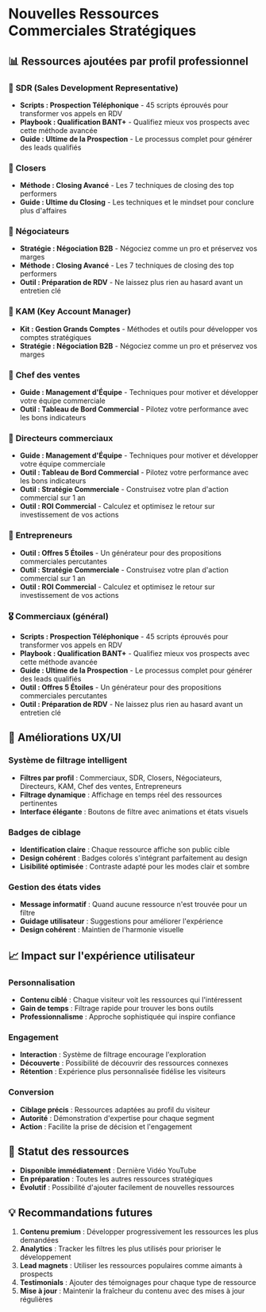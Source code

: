 # Nouvelles Ressources Commerciales Stratégiques

## 📊 Ressources ajoutées par profil professionnel

### 🎯 **SDR (Sales Development Representative)**
- **Scripts : Prospection Téléphonique** - 45 scripts éprouvés pour transformer vos appels en RDV
- **Playbook : Qualification BANT+** - Qualifiez mieux vos prospects avec cette méthode avancée
- **Guide : Ultime de la Prospection** - Le processus complet pour générer des leads qualifiés

### 🎪 **Closers**
- **Méthode : Closing Avancé** - Les 7 techniques de closing des top performers
- **Guide : Ultime du Closing** - Les techniques et le mindset pour conclure plus d'affaires

### 🤝 **Négociateurs**
- **Stratégie : Négociation B2B** - Négociez comme un pro et préservez vos marges
- **Méthode : Closing Avancé** - Les 7 techniques de closing des top performers
- **Outil : Préparation de RDV** - Ne laissez plus rien au hasard avant un entretien clé

### 🏢 **KAM (Key Account Manager)**
- **Kit : Gestion Grands Comptes** - Méthodes et outils pour développer vos comptes stratégiques
- **Stratégie : Négociation B2B** - Négociez comme un pro et préservez vos marges

### 👥 **Chef des ventes**
- **Guide : Management d'Équipe** - Techniques pour motiver et développer votre équipe commerciale
- **Outil : Tableau de Bord Commercial** - Pilotez votre performance avec les bons indicateurs

### 🎯 **Directeurs commerciaux**
- **Guide : Management d'Équipe** - Techniques pour motiver et développer votre équipe commerciale
- **Outil : Tableau de Bord Commercial** - Pilotez votre performance avec les bons indicateurs
- **Outil : Stratégie Commerciale** - Construisez votre plan d'action commercial sur 1 an
- **Outil : ROI Commercial** - Calculez et optimisez le retour sur investissement de vos actions

### 💼 **Entrepreneurs**
- **Outil : Offres 5 Étoiles** - Un générateur pour des propositions commerciales percutantes
- **Outil : Stratégie Commerciale** - Construisez votre plan d'action commercial sur 1 an
- **Outil : ROI Commercial** - Calculez et optimisez le retour sur investissement de vos actions

### 🎖️ **Commerciaux (général)**
- **Scripts : Prospection Téléphonique** - 45 scripts éprouvés pour transformer vos appels en RDV
- **Playbook : Qualification BANT+** - Qualifiez mieux vos prospects avec cette méthode avancée
- **Guide : Ultime de la Prospection** - Le processus complet pour générer des leads qualifiés
- **Outil : Offres 5 Étoiles** - Un générateur pour des propositions commerciales percutantes
- **Outil : Préparation de RDV** - Ne laissez plus rien au hasard avant un entretien clé

## 🎨 **Améliorations UX/UI**

### Système de filtrage intelligent
- **Filtres par profil** : Commerciaux, SDR, Closers, Négociateurs, Directeurs, KAM, Chef des ventes, Entrepreneurs
- **Filtrage dynamique** : Affichage en temps réel des ressources pertinentes
- **Interface élégante** : Boutons de filtre avec animations et états visuels

### Badges de ciblage
- **Identification claire** : Chaque ressource affiche son public cible
- **Design cohérent** : Badges colorés s'intégrant parfaitement au design
- **Lisibilité optimisée** : Contraste adapté pour les modes clair et sombre

### Gestion des états vides
- **Message informatif** : Quand aucune ressource n'est trouvée pour un filtre
- **Guidage utilisateur** : Suggestions pour améliorer l'expérience
- **Design cohérent** : Maintien de l'harmonie visuelle

## 📈 **Impact sur l'expérience utilisateur**

### Personnalisation
- **Contenu ciblé** : Chaque visiteur voit les ressources qui l'intéressent
- **Gain de temps** : Filtrage rapide pour trouver les bons outils
- **Professionnalisme** : Approche sophistiquée qui inspire confiance

### Engagement
- **Interaction** : Système de filtrage encourage l'exploration
- **Découverte** : Possibilité de découvrir des ressources connexes
- **Rétention** : Expérience plus personnalisée fidélise les visiteurs

### Conversion
- **Ciblage précis** : Ressources adaptées au profil du visiteur
- **Autorité** : Démonstration d'expertise pour chaque segment
- **Action** : Facilite la prise de décision et l'engagement

## 🚀 **Statut des ressources**

- **Disponible immédiatement** : Dernière Vidéo YouTube
- **En préparation** : Toutes les autres ressources stratégiques
- **Évolutif** : Possibilité d'ajouter facilement de nouvelles ressources

## 💡 **Recommandations futures**

1. **Contenu premium** : Développer progressivement les ressources les plus demandées
2. **Analytics** : Tracker les filtres les plus utilisés pour prioriser le développement
3. **Lead magnets** : Utiliser les ressources populaires comme aimants à prospects
4. **Testimonials** : Ajouter des témoignages pour chaque type de ressource
5. **Mise à jour** : Maintenir la fraîcheur du contenu avec des mises à jour régulières